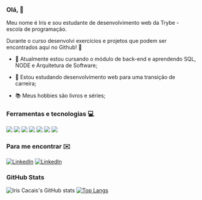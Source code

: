 ### Olá, 👋

Meu nome é Iris e sou estudante de desenvolvimento web da Trybe - escola de programação.

Durante o curso desenvolvi exercícios e projetos que podem ser encontrados aqui no Github! :pencil:

- 🌱 Atualmente estou cursando o módulo de back-end e aprendendo SQL, NODE e Arquitetura de Software;

- 🔭 Estou estudando desenvolvimento web para uma transição de carreira;

- :books: Meus hobbies são livros e séries;

### Ferramentas e tecnologias :computer:
<img src="https://img.shields.io/badge/JavaScript-323330?style=for-the-badge&logo=javascript&logoColor=F7DF1E"> <img src="https://img.shields.io/badge/HTML5-E34F26?style=for-the-badge&logo=html5&logoColor=white">
<img src="https://img.shields.io/badge/CSS3-1572B6?style=for-the-badge&logo=css3&logoColor=white">
<img src="https://img.shields.io/badge/React-20232A?style=for-the-badge&logo=react&logoColor=61DAFB">
<img src="https://img.shields.io/badge/Bootstrap-563D7C?style=for-the-badge&logo=bootstrap&logoColor=white">
<img src="https://img.shields.io/badge/Jest-C21325?style=for-the-badge&logo=jest&logoColor=white">
<img src="https://img.shields.io/badge/Redux-593D88?style=for-the-badge&logo=redux&logoColor=white">

### Para me encontrar :envelope: 
<a href="https://www.linkedin.com/in/iriscacais/"><img alt="LinkedIn" src="https://img.shields.io/badge/LinkedIn-0077B5?style=for-the-badge&logo=linkedin&logoColor=white" /></a>
<a href="mailto:mandeparairis@gmail.com"><img alt="LinkedIn" src="https://img.shields.io/badge/Gmail-D14836?style=for-the-badge&logo=gmail&logoColor=white" /></a>

### GitHub Stats
![Iris Cacais's GitHub stats](https://github-readme-stats.vercel.app/api?username=iriscacais&show_icons=true&theme=transparent) [![Top Langs](https://github-readme-stats.vercel.app/api/top-langs/?username=iriscacais&show_icons=true&theme=transparent)](https://github.com/anuraghazra/github-readme-stats)

